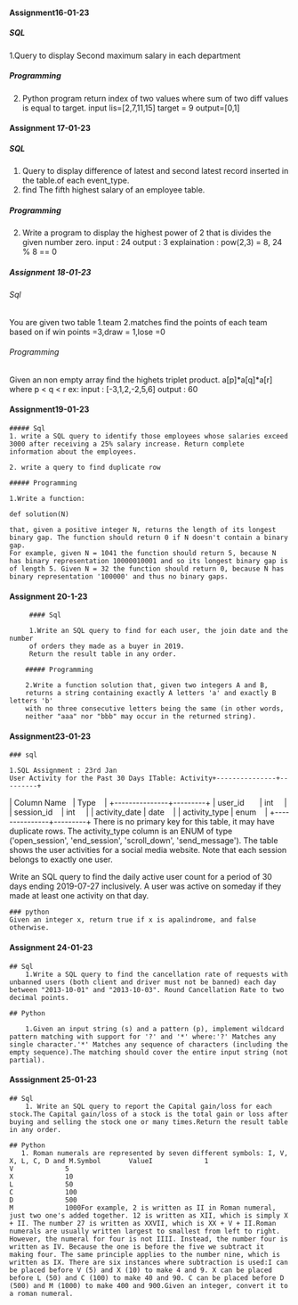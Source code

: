 #### Assignment16-01-23

##### SQL

1.Query to display Second maximum salary in each department

##### Programming

2. Python program return index of two values where sum of two diff values is equal to target.
input lis=[2,7,11,15] target = 9
output=[0,1]

#### Assignment 17-01-23

##### SQL
1. Query to display difference of latest and second latest record inserted in the table.of each event_type.
2. find The fifth highest salary of an employee table. 

##### Programming
2. Write a program to display the highest power of 2 that is divides the given number zero.
    input   : 24
    output  : 3
    explaination : pow(2,3) = 8, 24 % 8 == 0
    
##### Assignment 18-01-23
###### Sql

You are given two table 
1.team 2.matches
find the points of each team based on if win points =3,draw = 1,lose =0

###### Programming

Given an non empty array find the highets triplet product.
a[p]*a[q]*a[r] where p < q < r
ex: input : [-3,1,2,-2,5,6]
    output : 60

#### Assignment19-01-23
    ##### Sql
    1. write a SQL query to identify those employees whose salaries exceed 3000 after receiving a 25% salary increase. Return complete information about the employees.

    2. write a query to find duplicate row

    ##### Programming

    1.Write a function:

    def solution(N)

    that, given a positive integer N, returns the length of its longest binary gap. The function should return 0 if N doesn't contain a binary gap.
    For example, given N = 1041 the function should return 5, because N has binary representation 10000010001 and so its longest binary gap is of length 5. Given N = 32 the function should return 0, because N has binary representation '100000' and thus no binary gaps.

#### Assignment 20-1-23
         #### Sql

         1.Write an SQL query to find for each user, the join date and the number 
         of orders they made as a buyer in 2019. 
         Return the result table in any order. 
         
        ##### Programming

        2.Write a function solution that, given two integers A and B, 
        returns a string containing exactly A letters 'a' and exactly B letters 'b' 
        with no three consecutive letters being the same (in other words, 
        neither "aaa" nor "bbb" may occur in the returned string).

#### Assignment23-01-23
    ### sql

    1.SQL Assignment : 23rd Jan
    User Activity for the Past 30 Days ITable: Activity+---------------+---------+
| Column Name   | Type    |
+---------------+---------+
| user_id       | int     |
| session_id    | int     |
| activity_date | date    |
| activity_type | enum    |
+---------------+---------+
There is no primary key for this table, it may have duplicate rows.
The activity_type column is an ENUM of type ('open_session', 'end_session', 'scroll_down', 'send_message').
The table shows the user activities for a social media website. 
Note that each session belongs to exactly one user.

Write an SQL query to find the daily active user count for a period of 30 days ending 2019-07-27 inclusively. A user was active on someday if they made at least one activity on that day.

    ### python
    Given an integer x, return true if x is apalindrome, and false otherwise.

#### Assignment 24-01-23
    ## Sql
        1.Write a SQL query to find the cancellation rate of requests with unbanned users (both client and driver must not be banned) each day between "2013-10-01" and "2013-10-03". Round Cancellation Rate to two decimal points.
    
    ## Python

        1.Given an input string (s) and a pattern (p), implement wildcard pattern matching with support for '?' and '*' where:'?' Matches any single character.'*' Matches any sequence of characters (including the empty sequence).The matching should cover the entire input string (not partial).

#### Asssignment 25-01-23

    ## Sql
        1. Write an SQL query to report the Capital gain/loss for each stock.The Capital gain/loss of a stock is the total gain or loss after buying and selling the stock one or many times.Return the result table in any order.

    ## Python
       1. Roman numerals are represented by seven different symbols: I, V, X, L, C, D and M.Symbol       ValueI             1
    V             5
    X             10
    L             50
    C             100
    D             500
    M             1000For example, 2 is written as II in Roman numeral, just two one's added together. 12 is written as XII, which is simply X + II. The number 27 is written as XXVII, which is XX + V + II.Roman numerals are usually written largest to smallest from left to right. However, the numeral for four is not IIII. Instead, the number four is written as IV. Because the one is before the five we subtract it making four. The same principle applies to the number nine, which is written as IX. There are six instances where subtraction is used:I can be placed before V (5) and X (10) to make 4 and 9. X can be placed before L (50) and C (100) to make 40 and 90. C can be placed before D (500) and M (1000) to make 400 and 900.Given an integer, convert it to a roman numeral.


